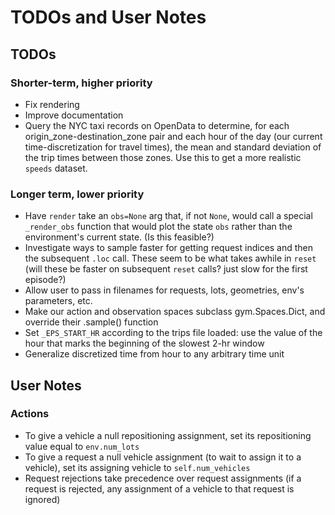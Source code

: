 # TODOs and User Notes

## TODOs

### Shorter-term, higher priority

- Fix rendering
- Improve documentation
- Query the NYC taxi records on OpenData to determine, for each origin_zone-destination_zone pair and each hour of the day (our current time-discretization for travel times), the mean and standard deviation of the trip times between those zones. Use this to get a more realistic `speeds` dataset.

### Longer term, lower priority

- Have `render` take an `obs=None` arg that, if not `None`, would call a special `_render_obs` function that would plot the state `obs` rather than the environment's current state. (Is this feasible?)
- Investigate ways to sample faster for getting request indices and then the subsequent `.loc` call. These seem to be what takes awhile in `reset` (will these be faster on subsequent `reset` calls? just slow for the first episode?)
- Allow user to pass in filenames for requests, lots, geometries, env's parameters, etc.
- Make our action and observation spaces subclass gym.Spaces.Dict, and override their .sample() function
- Set `_EPS_START_HR` according to the trips file loaded: use the value of the hour that marks the beginning of the slowest 2-hr window
- Generalize discretized time from hour to any arbitrary time unit

## User Notes

### Actions

- To give a vehicle a null repositioning assignment, set its repositioning value equal to `env.num_lots`
- To give a request a null vehicle assignment (to wait to assign it to a vehicle), set its assigning vehicle to `self.num_vehicles`
- Request rejections take precedence over request assignments (if a request is rejected, any assignment of a vehicle to that request is ignored)
